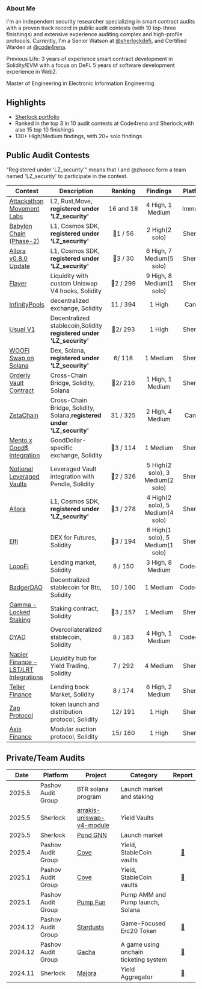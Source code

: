 

### About Me

I'm an independent security researcher specializing in smart contract audits with a proven track record in public audit contests (with 10 top-three finishings) and extensive experience auditing complex and high-profile protocols. Currently, I'm a Senior Watson at [@sherlockdefi](https://twitter.com/sherlockdefi), and Certified Warden at [@code4rena](https://twitter.com/code4rena).

Previous Life: 3 years of experience smart contract development in Solidity/EVM with a focus on DeFi. 5 years of software development experience in Web2.

Master of Engineering in Electronic Information Engineering


## Highlights

- [Sherlock portfolio](https://audits.sherlock.xyz/watson/LZ_security)
- Ranked in the top 3 in 10 audit contests at Code4rena and Sherlock,with also 15 top 10 finishings
- 130+ High/Medium findings, with 20+ solo findings

## Public Audit Contests
​"Registered under 'LZ_security'"​​ means that I and @zhoocc form a team named ​​'LZ_security'​​ to participate in the contest.


| Contest                              | Description                                                  | &nbsp;&nbsp;Ranking&nbsp;&nbsp; | Findings| Platform  | Date |
| ------------------------------------ | ------------------------------------------------------------ | :-----------------------------------------: | :-------:| :-------: | :--: |
| [Attackathon Movement Labs](https://immunefi.com/audit-competition/movement-labs-attackathon/leaderboard/)                         | L2, Rust,Move,  **registered under 'LZ_security'**  |         16 and 18                | 4 High, 1 Medium | Immunefi   | 2025.03 |
| [Babylon Chain (Phase-2)](https://audits.sherlock.xyz/contests/677/leaderboard)                         | L1, Cosmos SDK, **registered under 'LZ_security'**  |                  🥇1  / 56                 | 2 High(2 solo) | Sherlock   | 2025.02 |
| [Allora v0.8.0 Update](https://audits.sherlock.xyz/contests/728/leaderboard)                         | L1, Cosmos SDK, **registered under 'LZ_security'**  |                  🥉3  / 30                 | 6 High, 7 Medium(5 solo) | Sherlock   | 2025.01 |
| [Flayer](https://audits.sherlock.xyz/contests/468?filter=questions)                         | Liquidity  with custom Uniswap V4 hooks, Solidity |                  🥈2  / 299                 | 9 High, 8 Medium(1 solo)  | Sherlock  | 2024.10 |
| [InfinityPools](https://cantina.xyz/competitions/5617fffa-4b67-42a7-a9f5-dad93627faa3/leaderboard)                         | decentralized exchange, Solidity |                  11  / 394                | 1 High | Cantina  | 2024.10 |
| [Usual V1](https://audits.sherlock.xyz/contests/575?filter=questions)                                | Decentralized stablecoin,Solidity **registered under 'LZ_security'** |                  🥈2/ 293            | 1 High      | Sherlock  | 2024.10 |
| [WOOFi Swap on Solana](https://audits.sherlock.xyz/contests/535/leaderboard)                                |Dex, Solana, **registered under 'LZ_security'**|                  6/ 116          |  1 Medium          | Sherlock  | 2024.09 |
| [Orderly Vault Contract](https://audits.sherlock.xyz/contests/524?filter=questions)                                | Cross-Chain Bridge, Solidity, Solana |                  🥈2/ 216          | 1 High, 1 Medium          | Sherlock  | 2024.09 |
| [ZetaChain](https://cantina.xyz/competitions/80a33cf0-ad69-4163-a269-d27756aacb5e)                         | Cross-Chain Bridge, Solidity, Solana,**registered under 'LZ_security'** |                  31 / 325                | 2 High, 4 Medium  | Cantina  | 2024.08 |
| [Mento x Good$ Integration](https://audits.sherlock.xyz/contests/598?filter=questions)                         | GoodDollar-specific exchange, Solidity |                  🥉3 / 114                | 1 Medium    | Sherlock  | 2024.08 |
| [Notional Leveraged Vaults](https://audits.sherlock.xyz/contests/446?filter=questions)                         | Leveraged Vault integration with Pendle, Solidity |                  🥈2 / 326             | 5 High(2 solo), 3 Medium(2 solo)       | Sherlock  | 2024.07 |
| [Allora](https://audits.sherlock.xyz/contests/454?filter=questions)      | L1, Cosmos SDK, **registered under 'LZ_security'** |                  🥉3 / 278                | 4 High(2 solo), 5 Medium(4 solo)    | Sherlock  | 2024.06 |
| [Elfi](https://audits.sherlock.xyz/contests/329?filter=questions)                         | DEX for Futures, Solidity |                  🥉3 / 194             | 6 High(1 solo), 5 Medium(1 solo)       | Sherlock  | 2024.05 |
| [LoopFi](https://code4rena.com/audits/2024-07-loopfi)                         | Lending market, Solidity  |                  8 / 150                 | 3 High, 8 Medium  | Code4rena  | 2024.07 |
| [BadgerDAO](https://code4rena.com/audits/2024-06-ebtc-zap-router)                         | Decentralized stablecoin for Btc, Solidity  |                  10 / 160                 | 1 Medium  | Code4rena  | 2024.06 |
| [Gamma - Locked Staking](https://audits.sherlock.xyz/contests/330?filter=questions)                                 | Staking contract, Solidity  |                  🥉3 / 157                 | 1 Medium | Sherlock  | 2024.05 |
| [DYAD](https://code4rena.com/audits/2024-04-dyad)                                | Overcollateralized stablecoin, Solidity |                  8 / 183                 | 4 High, 1 Medium  | Code4rena  | 2024.04 |
| [Napier Finance - LST/LRT Integrations](https://audits.sherlock.xyz/contests/369?filter=questions)                                 | Liquidity hub for Yield Trading, Solidity   |                  7 / 292                 | 4 Medium   | Sherlock  | 2024.05 |
| [Teller Finance](https://audits.sherlock.xyz/contests/295/leaderboard?filter=questions)                       | Lending book Market, Solidity  |                  8 / 174                  | 6 High, 2 Medium  | Sherlock  | 2024.04 |
| [Zap Protocol](https://audits.sherlock.xyz/contests/243?filter=questions)                                  |  token launch and distribution protocol, Solidity  |                  12/ 191                 | 1 High    | Sherlock  | 2024.03 |
| [Axis Finance](https://audits.sherlock.xyz/contests/206?filter=questions)                                | Modular auction protocol, Solidity  |                  15/ 180                  | 1 High  | Sherlock  | 2024.03 |


## Private/Team Audits


| Date    | Platform 	 | Project                              | Category                                         	           | Report   	|
| ------- | ---------	 | ------------------------------------ | ----------------------------------				 		   | :--:	  	|
| 2025.5  | Pashov Audit Group	 | BTR solana program	              | Launch market	and staking				 | 			  |
| 2025.5  | Sherlock	 | [arrakis-uniswap-v4-module](https://arrakis.finance/)	           | Yield Vaults										 | 			  |
| 2025.5  | Sherlock	 | [Pond GNN]()		              | Launch market											 | 			  |
| 2025.4  | Pashov Audit Group	 | [Cove](https://www.cove.finance/)		              | Yield, StableCoin vaults												 | 		[📑](https://github.com/Storm-Labs-Inc/cove-audits/blob/master/2025-04-19%5FPashov%5FCove.pdf)  |
| 2025.1  | Pashov Audit Group	 | [Cove](https://www.cove.finance/)		              | Yield, StableCoin vaults												 | 		[📑](https://github.com/Storm-Labs-Inc/cove-audits/blob/master/2025-01-16%5FPashov%5FCove.pdf)	  |
| 2025.1  | Pashov Audit Group   | [Pump Fun](https://pump.fun/)                          | Pump AMM and Pump launch, Solana													 | 			  |
| 2024.12 | Pashov Audit Group	 | [Stardusts](https://www.stardust.gg/)		                      | Game-Focused Erc20 Token				| 	[📑](https://github.com/pashov/audits/blob/master/team/pdf/Stardusts-security-review_2024-12-19.pdf)	  |
| 2024.12 | Pashov Audit Group 	 | [Gacha]()                 	      | A game  using  onchain ticketing system			 							 |		[📑](https://github.com/pashov/audits/blob/master/team/pdf/Gacha-security-review_2025-01-27.pdf)	  |
| 2024.11 | Sherlock 	 | [Majora](https://majora.finance/)                         | Yield Aggregator											 | [📑](https://majora.finance/security/sherlock-report.pdf)	|

